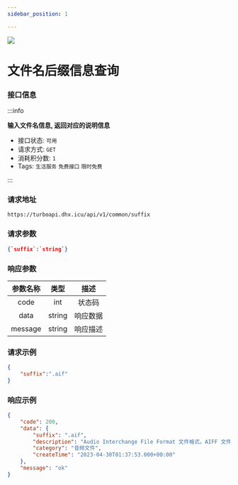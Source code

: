 ```yaml
---
sidebar_position: 1

---
```


![](http://dhx-blog.oss-cn-beijing.aliyuncs.com/dhx/suffix.png)
# 文件名后缀信息查询

### 接口信息

:::info

**输入文件名信息, 返回对应的说明信息**

- 接口状态:  `可用`
- 请求方式: `GET`
- 消耗积分数: `1`
- Tags: `生活服务` `免费接口` `限时免费` 

:::
### 请求地址

```
https://turboapi.dhx.icu/api/v1/common/suffix
```

### 请求参数

```json
{`suffix`:`string`}
```

### 响应参数

|  参数名称   |  类型  |  描述  |
| :---------: | :----: |:----:|
|    code     |  int   | 状态码  |
|    data     | string | 响应数据 |
|   message   | string | 响应描述 |

### 请求示例

```json
{
    "suffix":".aif"
}
```

### 响应示例

```json
{
    "code": 200,
    "data": {
        "suffix": ".aif",
        "description": "Audio Interchange File Format 文件格式。AIFF 文件是一种音频文件格式，用于存储无损音频数据。",
        "category": "音频文件",
        "createTime": "2023-04-30T01:37:53.000+00:00"
    },
    "message": "ok"
}
```
